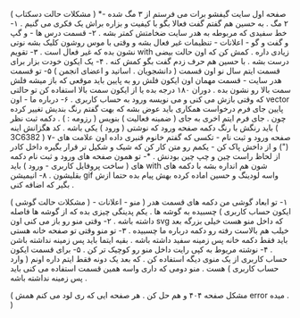 ( مشکلات حالت دسکتاب ) 
*- صفحه اول سایت گیفشو برات می فرستم از ۳ مگ شده ۲ مگ . به حسین هم گفتم گفت فعالا بگو با کیفیت و بزاره براش یک فکری می گنیم .
۱- خط سفیدی که مربوطه به هدر سایت ضخامتش کمتر بشه .
۲- قسمت درس ها - و گپ و گفت و گو - اعلانات - تنظیمات غیر فعال بشه و وقتی با موس روشون کلیک بشه نوتی نشون بده که غیر فعال است .
۳- تقویم with زیادی داره . کمش کن که اون حالت بیضی درست بشه . با حسین هم حرف زدم گفت بگو کمش کنه .
۴- یک ایکون خودت بزار برای قسمت ایتم سال نو اون قسمت ( دانشجویان . اساتید و اعضای انجمن ) 
۵- تو قسمت هدر سایت - قسمت مهمان اون ایکون فلش رو به پایین باید موقعی که باز میشه فلش سمت بالا رو نشون بده . دوران ۱۸۰ درجه بده یا از ایکون سمت بالا استفاده کن تو حالتی که وقتی بازش می کنی و می نویسه ورود به حساب کاربری .
۶- درباره ما - اون vector پایین جای فرم درخواست همکاری باید عوض بشه که بهت گفتم رنگ بندیش تغییر کرده چون . جای فرم ایتم اخری به جای ( ضمینه فعالیت ) بنویس ( رزومه : ) . دکمه ثبت نظر باید رنگش با رنگ دکمه صفحه ورود که نوشتی ( ورود ) یکی باشه . کد هگزانش اینه ( 3C6382 ) 
۷- صفحه ورود و ثبت نام - تکسی که گفتم خانوم قنبری داده اون علامت های (") و از داخش پاک کن - یکمم رو متن کار کن که شیک و شکیل تر قرار بگیره داخل کادر از لحاظ راست چین و چپ چین بودنش .
*- تو همون صفحه های ورود و ثبت نام دکمه های ( ساخت پروفایل کاربری - ورود ) باید with شون هم انداره بشه با دکمه های بقلیشون . 
۸- انیمیشن gif واسه لودینگ و حسین اماده کرده بهش پیام بده حتما ازش بگیر که اضافه کنی . 


( مشکلات حالت گوشی ) 
۱- تو ابعاد گوشی من دکمه های قسمت هدر ( منو - اعلانات - ایکون حساب کاربری ) چسبیده به گوشه ها . یکم پدینگی چیزی بده که از گوشه ها فاصله داشته باشه .
۲- وقتی منو رو باز می کنی اون svg که داخل منو هست خیلی بزرگه بعد خیلب هم بالاست رفته رو دکمه درباره ما چسبیده .
۳- تو منو وقتی تو صفحه خانه هستی باید فقط دکمه خانه پس زمینه سفید داشته باشه . بقیه ایتما باید پس زمینه نداشته باشن .
۴- نوشته مریوط به کپی رایت داخل منو رو کوچیک تر کن .
۵- برای قسمت ایکون حساب کاربری از یک منوی دیگه استفاده کن . که بعد یک دونه فقط ایتم داره اونم ( وارد حساب کاربری ) هست . منو دومی که داری واسه همین قسمت استفاده می کنی  باید پس زمینه نداشته باشه .
 
( مشکل صفحه ۴۰۴ و هم حل کن . هر صفحه ایی که ری لود می کنم همش error میده . )


